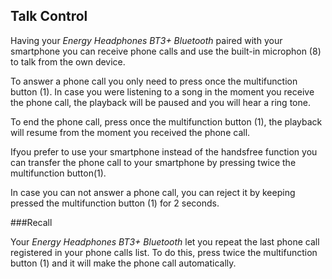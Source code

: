## Talk Control

Having your *Energy Headphones BT3+ Bluetooth* paired with your smartphone you can receive phone calls and use the built-in microphon (8) to talk from the own device.

To answer a phone call you only need to press once the multifunction button (1). In case you were listening to a song in the moment you receive the phone call, the playback will be paused and you will hear a ring tone.

To end the phone call, press once the multifunction button (1), the playback will resume from the moment you received the phone call.

Ifyou prefer to use your smartphone instead of the handsfree function you can transfer the phone call to your smartphone by pressing twice the multifunction button(1).

In case you can not answer a phone call, you can reject it by keeping pressed the multifunction button (1) for 2 seconds.

###Recall

Your *Energy Headphones BT3+ Bluetooth* let you repeat the last phone call registered in your phone calls list. To do this, press twice the multifunction button (1) and it will make the phone call automatically.
